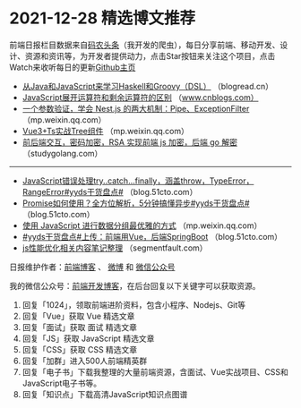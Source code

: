 # 2021-12-28 精选博文推荐

前端日报栏目数据来自[码农头条](https://toutiao.qdkfweb.cn/)（我开发的爬虫），每日分享前端、移动开发、设计、资源和资讯等，为开发者提供动力，点击Star按钮来关注这个项目，点击Watch来收听每日的更新[Github主页](https://github.com/kujian/frontendDaily)
* [从Java和JavaScript来学习Haskell和Groovy（DSL）](https://blogread.cn/it/article/7801?f=hot1) （blogread.cn）
* [JavaScript展开运算符和剩余运算符的区别](https://www.cnblogs.com/jaxu/p/15736034.html) （www.cnblogs.com）
* [一个参数验证，学会 Nest.js 的两大机制：Pipe、ExceptionFilter](https://mp.weixin.qq.com/s?__biz=Mzg3OTYzMDkzMg==&mid=2247487140&idx=1&sn=2f01cdd5d8716b283ca2e81229d67f76) （mp.weixin.qq.com）
* [Vue3+Ts实战Tree组件](https://mp.weixin.qq.com/s?__biz=Mzg5MDY1MjIxMA==&mid=2247500356&idx=1&sn=7b97bb096b4bc01bc1a28e6b26ca7018) （mp.weixin.qq.com）
* [前后端交互，密码加密，RSA 实现前端 js 加密，后端 go 解密](https://studygolang.com/articles/35387) （studygolang.com）

***
* [JavaScript错误处理try..catch&#8230;finally，涵盖throw，TypeError，RangeError#yyds干货盘点#](https://blog.51cto.com/u_15453248/4846276) （blog.51cto.com）
* [Promise如何使用？全方位解析，5分钟搞懂异步#yyds干货盘点#](https://blog.51cto.com/u_15453248/4841823) （blog.51cto.com）
* [使用 JavaScript 进行数据分组最优雅的方式](https://mp.weixin.qq.com/s?__biz=Mzk0MDMwMzQyOA==&mid=2247491678&idx=1&sn=03e6972176ceff15c368c33410d410e6) （mp.weixin.qq.com）
* [#yyds干货盘点#上传：前端用Vue，后端SpringBoot](https://blog.51cto.com/u_12880763/4841586) （blog.51cto.com）
* [js性能优化相关内容笔记整理](https://segmentfault.com/a/1190000041180657) （segmentfault.com）

日报维护作者：[前端博客](https://qdkfweb.cn/) 、 [微博](http://weibo.com/kujian) 和 [微信公众号](https://open.weixin.qq.com/qr/code?username=caibaojian_com)

我的微信公众号：[前端开发博客](https://open.weixin.qq.com/qr/code?username=caibaojian_com)，在后台回复以下关键字可以获取资源。

1. 回复「1024」，领取前端进阶资料，包含小程序、Nodejs、Git等
2. 回复「Vue」获取 Vue 精选文章
3. 回复「面试」获取 面试 精选文章
4. 回复「JS」获取 JavaScript 精选文章
5. 回复「CSS」获取 CSS 精选文章
6. 回复「加群」进入500人前端精英群
7. 回复「电子书」下载我整理的大量前端资源，含面试、Vue实战项目、CSS和JavaScript电子书等。
8. 回复「知识点」下载高清JavaScript知识点图谱
